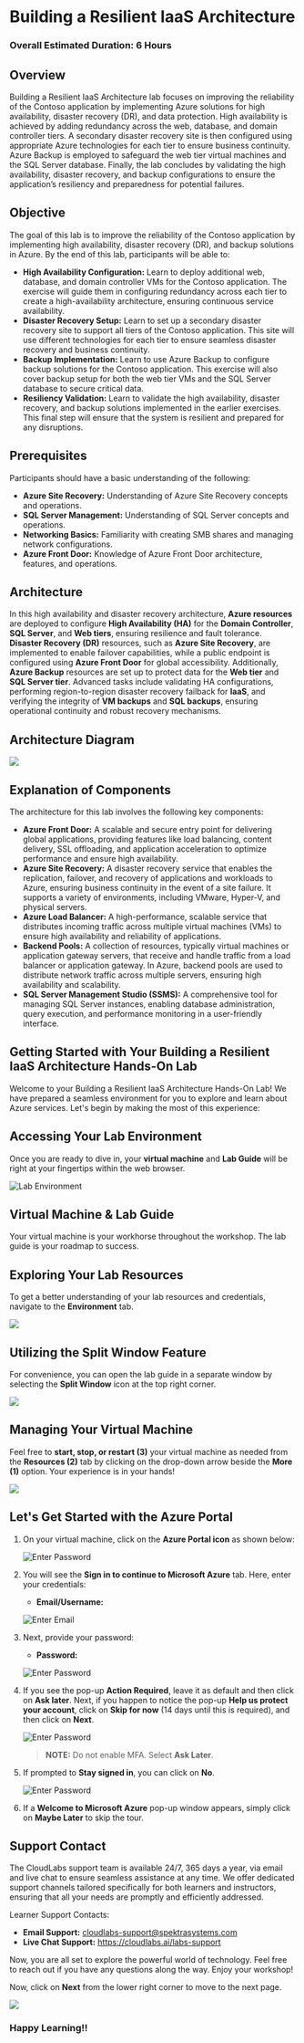 # Building a Resilient IaaS Architecture
### Overall Estimated Duration: 6 Hours

## Overview
Building a Resilient IaaS Architecture lab focuses on improving the reliability of the Contoso application by implementing Azure solutions for high availability, disaster recovery (DR), and data protection. High availability is achieved by adding redundancy across the web, database, and domain controller tiers. A secondary disaster recovery site is then configured using appropriate Azure technologies for each tier to ensure business continuity. Azure Backup is employed to safeguard the web tier virtual machines and the SQL Server database. Finally, the lab concludes by validating the high availability, disaster recovery, and backup configurations to ensure the application’s resiliency and preparedness for potential failures.

## Objective
The goal of this lab is to improve the reliability of the Contoso application by implementing high availability, disaster recovery (DR), and backup solutions in Azure. By the end of this lab, participants will be able to:

- **High Availability Configuration:** Learn to deploy additional web, database, and domain controller VMs for the Contoso application. The exercise will guide them in configuring redundancy across each tier to create a high-availability architecture, ensuring continuous service availability.
- **Disaster Recovery Setup:** Learn to set up a secondary disaster recovery site to support all tiers of the Contoso application. This site will use different technologies for each tier to ensure seamless disaster recovery and business continuity.
- **Backup Implementation:** Learn to use Azure Backup to configure backup solutions for the Contoso application. This exercise will also cover backup setup for both the web tier VMs and the SQL Server database to secure critical data.
- **Resiliency Validation:** Learn to validate the high availability, disaster recovery, and backup solutions implemented in the earlier exercises. This final step will ensure that the system is resilient and prepared for any disruptions.

## Prerequisites

Participants should have a basic understanding of the following:

- **Azure Site Recovery:** Understanding of Azure Site Recovery concepts and operations.
- **SQL Server Management:** Understanding of SQL Server concepts and operations.
- **Networking Basics:** Familiarity with creating SMB shares and managing network configurations.
- **Azure Front Door:** Knowledge of Azure Front Door architecture, features, and operations.

## Architecture
In this high availability and disaster recovery architecture, **Azure resources** are deployed to configure **High Availability (HA)** for the **Domain Controller**, **SQL Server**, and **Web tiers**, ensuring resilience and fault tolerance. **Disaster Recovery (DR)** resources, such as **Azure Site Recovery**, are implemented to enable failover capabilities, while a public endpoint is configured using **Azure Front Door** for global accessibility. Additionally, **Azure Backup** resources are set up to protect data for the **Web tier** and **SQL Server tier**. Advanced tasks include validating HA configurations, performing region-to-region disaster recovery failback for **IaaS**, and verifying the integrity of **VM backups** and **SQL backups**, ensuring operational continuity and robust recovery mechanisms.

## Architecture Diagram

![](images/Ar.png)

## Explanation of Components
The architecture for this lab involves the following key components:

- **Azure Front Door:** A scalable and secure entry point for delivering global applications, providing features like load balancing, content delivery, SSL offloading, and application acceleration to optimize performance and ensure high availability.
- **Azure Site Recovery:** A disaster recovery service that enables the replication, failover, and recovery of applications and workloads to Azure, ensuring business continuity in the event of a site failure. It supports a variety of environments, including VMware, Hyper-V, and physical servers.
- **Azure Load Balancer:** A high-performance, scalable service that distributes incoming traffic across multiple virtual machines (VMs) to ensure high availability and reliability of applications.
- **Backend Pools:** A collection of resources, typically virtual machines or application gateway servers, that receive and handle traffic from a load balancer or application gateway. In Azure, backend pools are used to distribute network traffic across multiple servers, ensuring high availability and scalability.
- **SQL Server Management Studio (SSMS):** A comprehensive tool for managing SQL Server instances, enabling database administration, query execution, and performance monitoring in a user-friendly interface.

## Getting Started with Your Building a Resilient IaaS Architecture Hands-On Lab
Welcome to your Building a Resilient IaaS Architecture Hands-On Lab! We have prepared a seamless environment for you to explore and learn about Azure services. Let's begin by making the most of this experience:

## Accessing Your Lab Environment
 
Once you are ready to dive in, your **virtual machine** and **Lab Guide** will be right at your fingertips within the web browser.
 
![](images/labguide1upd1.png "Lab Environment")

## Virtual Machine & Lab Guide
 
Your virtual machine is your workhorse throughout the workshop. The lab guide is your roadmap to success.
 
## Exploring Your Lab Resources
 
To get a better understanding of your lab resources and credentials, navigate to the **Environment** tab.
 
![](images/envdetails2.png)
 
## Utilizing the Split Window Feature
 
For convenience, you can open the lab guide in a separate window by selecting the **Split Window** icon at the top right corner.

![](images/GS8upd1.png)
 
## Managing Your Virtual Machine
 
Feel free to **start, stop, or restart (3)** your virtual machine as needed from the **Resources (2)** tab by clicking on the drop-down arrow beside the **More (1)** option. Your experience is in your hands!
 
![](images/GS5.png)
 
## Let's Get Started with the Azure Portal
 
1. On your virtual machine, click on the **Azure Portal icon** as shown below:
 
    ![](images/GS1.png "Enter Password")    

1. You will see the **Sign in to continue to Microsoft Azure** tab. Here, enter your credentials:
 
   - **Email/Username:** <inject key="AzureAdUserEmail"></inject>
 
    ![](images/GS2.png "Enter Email")
 
1. Next, provide your password:
 
   - **Password:** <inject key="AzureAdUserPassword"></inject>
 
    ![](images/GS3.png "Enter Password")

1. If you see the pop-up **Action Required**, leave it as default and then click on **Ask later**. Next, if you happen to notice the pop-up **Help us protect your account**, click on **Skip for now** (14 days until this is required), and then click on **Next**.

    ![](images/asklater.png "Enter Password")

   >**NOTE:** Do not enable MFA. Select **Ask Later**.
 
1. If prompted to **Stay signed in**, you can click on **No**.

    ![](images/GS9.png "Enter Password")
 
1. If a **Welcome to Microsoft Azure** pop-up window appears, simply click on **Maybe Later** to skip the tour.
   


## Support Contact
The CloudLabs support team is available 24/7, 365 days a year, via email and live chat to ensure seamless assistance at any time. We offer dedicated support channels tailored specifically for both learners and instructors, ensuring that all your needs are promptly and efficiently addressed.

Learner Support Contacts:

   - **Email Support:** cloudlabs-support@spektrasystems.com
   - **Live Chat Support:** https://cloudlabs.ai/labs-support
   
Now, you are all set to explore the powerful world of technology. Feel free to reach out if you have any questions along the way. Enjoy your workshop! 

Now, click on **Next** from the lower right corner to move to the next page.

   ![](images/GS4.png)


### Happy Learning!!
